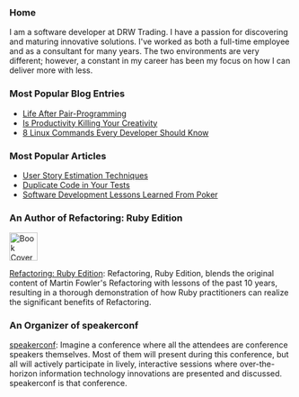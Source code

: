 ### Home
I am a software developer at DRW Trading. I have a passion for discovering and maturing innovative solutions. I've worked as both a full-time employee and as a consultant for many years. The two environments are very different; however, a constant in my career has been my focus on how I can deliver more with less. 

### Most Popular Blog Entries
* [Life After Pair-Programming](http://blog.jayfields.com/2011/08/life-after-pair-programming.html)
* [Is Productivity Killing Your Creativity](http://blog.jayfields.com/2012/05/is-productivity-killing-your-creativity.html)
* [8 Linux Commands Every Developer Should Know](http://blog.jayfields.com/2012/08/8-linux-commands-every-developer-should.html)

### Most Popular Articles
* [User Story Estimation Techniques](http://www.infoq.com/articles/agile-estimation-techniques)
* [Duplicate Code in Your Tests](http://architects.dzone.com/news/testing-duplicate-code-your-te)
* [Software Development Lessons Learned From Poker](http://www.infoq.com/articles/fields-it-depends)

### An Author of Refactoring: Ruby Edition

<img src="http://ecx.images-amazon.com/images/I/51RV6kq8iyL.jpg" alt="Book Cover" style="width:50px"/>

[Refactoring: Ruby Edition](http://www.amazon.com/Refactoring-Ruby-Addison-Wesley-Professional/dp/0321603508): Refactoring, Ruby Edition, blends the original content of Martin Fowler's Refactoring with lessons of the past 10 years, resulting in a thorough demonstration of how Ruby practitioners can realize the significant benefits of Refactoring.

### An Organizer of speakerconf
[speakerconf](http://speakerconf.com): Imagine a conference where all the attendees are conference speakers themselves. Most of them will present during this conference, but all will actively participate in lively, interactive sessions where over-the-horizon information technology innovations are presented and discussed. speakerconf is that conference.